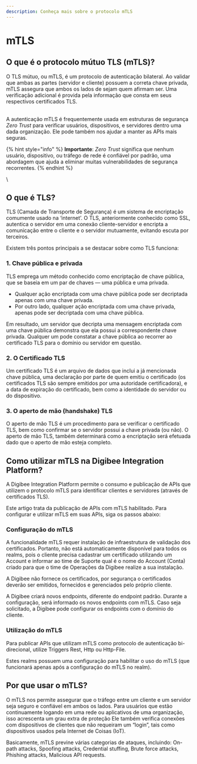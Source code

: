 ```yaml
---
description: Conheça mais sobre o protocolo mTLS
---
```


# mTLS

## O que é o protocolo mútuo TLS (mTLS)? <a href="#docs-internal-guid-c2b416ec-7fff-7a78-f0dd-15e374e1e2a8" id="docs-internal-guid-c2b416ec-7fff-7a78-f0dd-15e374e1e2a8"></a>

O TLS mútuo, ou mTLS, é um protocolo de autenticação bilateral. Ao validar que ambas as partes (servidor e cliente)  possuem a correta chave privada, mTLS assegura que ambos os lados de sejam quem afirmam ser. Uma verificação adicional é provida pela informação que consta em seus respectivos certificados TLS.

\
A autenticação mTLS é frequentemente usada em estruturas de segurança _Zero Trust_ para verificar usuários, dispositivos, e servidores dentro uma dada organização. Ele pode também nos ajudar a manter as APIs mais seguras.

{% hint style="info" %}
**Importante**: _Zero Trust_ significa que nenhum usuário, dispositivo, ou tráfego de rede é confiável por padrão, uma abordagem que ajuda a eliminar muitas vulnerabilidades de segurança recorrentes.
{% endhint %}

\


## O que é TLS? <a href="#docs-internal-guid-eb2f2ebd-7fff-e894-8f9f-426362234115" id="docs-internal-guid-eb2f2ebd-7fff-e894-8f9f-426362234115"></a>

TLS (Camada de Transporte de Segurança) é um sistema de encriptação comumente usado na ‘internet’. O TLS, anteriormente conhecido como SSL, autentica o servidor em uma conexão cliente-servidor e encripta a comunicação entre o cliente e o servidor mutuamente, evitando escuta por terceiros.

Existem três pontos principais a se destacar sobre como TLS funciona:

### 1. Chave pública e privada <a href="#docs-internal-guid-bae2c7fc-7fff-87c9-45b9-8b954fb93347" id="docs-internal-guid-bae2c7fc-7fff-87c9-45b9-8b954fb93347"></a>

TLS emprega um método conhecido como encriptação de chave pública, que se baseia em um par de chaves — uma pública e uma privada.

* Qualquer ação encriptada com uma chave pública pode ser decriptada apenas com uma chave privada.   &#x20;
* Por outro lado, qualquer ação encriptada com uma chave privada, apenas pode ser decriptada com uma chave pública.

Em resultado, um servidor que decripta uma mensagem encriptada com uma chave pública demonstra que ela possui a correspondente chave privada. Qualquer um pode constatar a chave pública ao recorrer ao certificado TLS para o domínio ou servidor em questão.

### 2. O Certificado TLS <a href="#docs-internal-guid-34999f68-7fff-e4ad-338e-b3532f93ec50" id="docs-internal-guid-34999f68-7fff-e4ad-338e-b3532f93ec50"></a>

Um certificado TLS é um arquivo de dados que inclui a já mencionada chave pública, uma declaração por parte de quem emitiu o certificado (os certificados TLS são sempre emitidos por uma autoridade certificadora), e a data de expiração do certificado, bem como a identidade do servidor ou do dispositivo.

### 3.  O aperto de mão (handshake) TLS              &#x20;

O aperto de mão TLS é um procedimento para se verificar o certificado TLS, bem como confirmar se o servidor possui a chave privada (ou não). O aperto de mão TLS, também determinará como a encriptação será efetuada dado que o aperto de mão esteja completo.

## Como utilizar mTLS na Digibee Integration Platform?         <a href="#docs-internal-guid-e445404a-7fff-7de6-10a8-08f5790d34c3" id="docs-internal-guid-e445404a-7fff-7de6-10a8-08f5790d34c3"></a>

A Digibee Integration Platform permite o consumo e publicação de APIs que utilizem o protocolo mTLS para identificar clientes e servidores (através de certificados TLS).&#x20;

Este artigo trata da publicação de APIs com mTLS habilitado. Para configurar e utilizar mTLS em suas APIs, siga os passos abaixo:

### Configuração do mTLS

A funcionalidade mTLS requer instalação de infraestrutura de validação dos certificados. Portanto, não está automaticamente disponível para todos os realms, pois o cliente precisa cadastrar um certificado utilizando um Account e informar ao time de Suporte qual é o nome do Account (Conta) criado para que o time de Operações da Digibee realize a sua instalação.

A Digibee não fornece os certificados, por segurança o certificados deverão ser emitidos, fornecidos e gerenciados pelo próprio cliente.

A Digibee criará novos endpoints, diferente do endpoint padrão. Durante a configuração, será informado os novos endpoints com mTLS. Caso seja solicitado, a Digibee pode configurar os endpoints com o domínio do cliente.

### Utilização do mTLS <a href="#docs-internal-guid-8875bf3f-7fff-95c2-6e8f-891a261d6c74" id="docs-internal-guid-8875bf3f-7fff-95c2-6e8f-891a261d6c74"></a>

Para publicar APIs que utilizam mTLS como protocolo de autenticação bi-direcional, utilize Triggers Rest, Http ou Http-File.

Estes realms possuem uma configuração para habilitar o uso do mTLS (que funcionará apenas após a configuração do mTLS no realm).

## Por que usar o mTLS?

O mTLS nos permite assegurar que o tráfego entre um cliente e um servidor seja seguro e confiável em ambos os lados. Para usuários que estão continuamente logando em uma rede ou aplicativos de uma organização, isso acrescenta um grau extra de proteção Ele também verifica conexões com dispositivos de clientes que não requeiram um “login”, tais como dispositivos usados pela Internet de Coisas (IoT).           &#x20;

Basicamente, mTLS previne várias categorias de ataques, incluindo: On-path attacks, Spoofing attacks, Credential stuffing, Brute force attacks, Phishing attacks, Malicious API requests.

